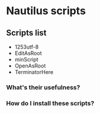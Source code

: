 ﻿# Nautilus scripts

## Scripts list
* 1253utf-8
* EditAsRoot
* minScript
* OpenAsRoot
* TerminatorHere

### What's their usefulness?

### How do I install these scripts?

